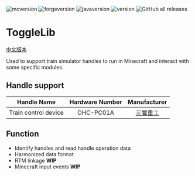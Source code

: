 ![mcversion](https://img.shields.io/badge/Minecraft-1.12.2-blue)
![forgeversion](https://img.shields.io/badge/Minecraft--forge-14.23.5.2855-orange)
![javaversion](https://img.shields.io/badge/Java-1.8-orange)
![version](https://img.shields.io/badge/ToggleLib-1.0a-red)
![GitHub all releases](https://img.shields.io/github/downloads/PixCraft-MC/ToggleLib/total)

# ToggleLib

[中文版本](README_CN.md)

Used to support train simulator handles to run in Minecraft and interact with some specific modules.

## Handle support
|Handle Name|Hardware Number|Manufacturer|
| :----: | :----: | :----: |
|Train control device|OHC-PC01A|[三鶯重工](https://twitter.com/SanYingOfficial)|

## Function
- Identify handles and read handle operation data
- Harmonized data format
- RTM linkage **WIP**
- Minecraft input events **WIP**
